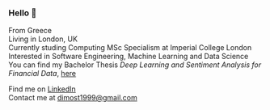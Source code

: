 ### Hello 👋


From Greece <br />
Living in London, UK <br />
Currently studing Computing MSc Specialism at Imperial College London <br />
Interested in Software Engineering, Machine Learning and Data Science <br />
You can find my Bachelor Thesis <em>Deep Learning and Sentiment Analysis for Financial Data</em>, 
<a href="https://github.com/dimostht/dimostht/blob/main/Thesis%20Tsormpatzoudis_Dimosthenis.pdf" target="_blank">here</a>


Find me on <a href="https://www.linkedin.com/in/dimosthenis-tsormpatzoudis/" target="_blank">LinkedIn</a> <br />
Contact me at dimost1999@gmail.com

<!--
**dimostht/dimostht** is a ✨ _special_ ✨ repository because its `README.md` (this file) appears on your GitHub profile.

Here are some ideas to get you started:

- 🔭 I’m currently working on ...
- 🌱 I’m currently learning ...
- 👯 I’m looking to collaborate on ...
- 🤔 I’m looking for help with ...
- 💬 Ask me about ...
- 📫 How to reach me: ...
- 😄 Pronouns: ...
- ⚡ Fun fact: ...
-->
